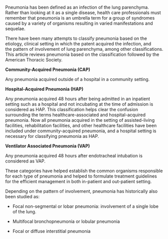 Pneumonia has been defined as an infection of the lung parenchyma. Rather than looking at it as a single disease, health care professionals must remember that pneumonia is an umbrella term for a group of syndromes caused by a variety of organisms resulting in varied manifestations and sequelae.

There have been many attempts to classify pneumonia based on the etiology, clinical setting in which the patent acquired the infection, and the pattern of involvement of lung parenchyma, among other classifications. This article reviews pneumonia based on the classification followed by the American Thoracic Society.

**Community-Acquired Pneumonia (CAP)**

Any pneumonia acquired outside of a hospital in a community setting.

**Hospital-Acquired Pneumonia (HAP)**

Any pneumonia acquired 48 hours after being admitted in an inpatient setting such as a hospital and not incubating at the time of admission is considered as HAP. This classification helps clear the confusion surrounding the terms healthcare-associated and hospital-acquired pneumonia. Now all pneumonia acquired in the setting of assisted-living facilities, rehabilitation facilities, and other healthcare facilities have been included under community-acquired pneumonia, and a hospital setting is necessary for classifying pneumonia as HAP.

**Ventilator Associated Pneumonia (VAP)**

Any pneumonia acquired 48 hours after endotracheal intubation is considered as VAP.

These categories have helped establish the common organisms responsible for each type of pneumonia and helped to formulate treatment guidelines for the efficient management in both in-patient and out-patient setting.

Depending on the pattern of involvement, pneumonia has historically also been studied as:

- Focal non-segmental or lobar pneumonia: involvement of a single lobe of the lung.

- Multifocal bronchopneumonia or lobular pneumonia

- Focal or diffuse interstitial pneumonia